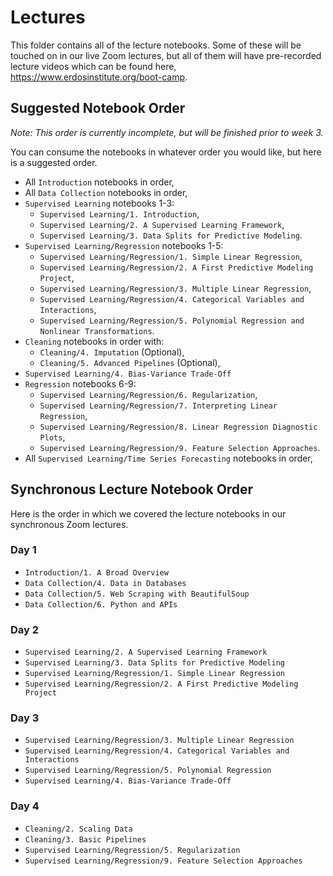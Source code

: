 # Lectures

This folder contains all of the lecture notebooks. Some of these will be touched on in our live Zoom lectures, but all of them will have pre-recorded lecture videos which can be found here, <a href="https://www.erdosinstitute.org/boot-camp">https://www.erdosinstitute.org/boot-camp</a>.

## Suggested Notebook Order

<i>Note: This order is currently incomplete, but will be finished prior to week 3.</i>

You can consume the notebooks in whatever order you would like, but here is a suggested order. 

- All `Introduction` notebooks in order,
- All `Data Collection` notebooks in order,
- `Supervised Learning` notebooks 1-3:
    - `Supervised Learning/1. Introduction`,
    - `Supervised Learning/2. A Supervised Learning Framework`,
    - `Supervised Learning/3. Data Splits for Predictive Modeling`.
- `Supervised Learning/Regression` notebooks 1-5:
    - `Supervised Learning/Regression/1. Simple Linear Regression`,
    - `Supervised Learning/Regression/2. A First Predictive Modeling Project`,
    - `Supervised Learning/Regression/3. Multiple Linear Regression`,
    - `Supervised Learning/Regression/4. Categorical Variables and Interactions`,
    - `Supervised Learning/Regression/5. Polynomial Regression and Nonlinear Transformations`.
- `Cleaning` notebooks in order with:
    - `Cleaning/4. Imputation` (Optional),
    - `Cleaning/5. Advanced Pipelines` (Optional),
- `Supervised Learning/4. Bias-Variance Trade-Off`
- `Regression` notebooks 6-9:
    - `Supervised Learning/Regression/6. Regularization`,
    - `Supervised Learning/Regression/7. Interpreting Linear Regression`,
    - `Supervised Learning/Regression/8. Linear Regression Diagnostic Plots`,
    - `Supervised Learning/Regression/9. Feature Selection Approaches`.
- All `Supervised Learning/Time Series Forecasting` notebooks in order,


## Synchronous Lecture Notebook Order

Here is the order in which we covered the lecture notebooks in our synchronous Zoom lectures.

### Day 1

- `Introduction/1. A Broad Overview`
- `Data Collection/4. Data in Databases`
- `Data Collection/5. Web Scraping with BeautifulSoup`
- `Data Collection/6. Python and APIs`

### Day 2

- `Supervised Learning/2. A Supervised Learning Framework`
- `Supervised Learning/3. Data Splits for Predictive Modeling`
- `Supervised Learning/Regression/1. Simple Linear Regression`
- `Supervised Learning/Regression/2. A First Predictive Modeling Project`

### Day 3

- `Supervised Learning/Regression/3. Multiple Linear Regression`
- `Supervised Learning/Regression/4. Categorical Variables and Interactions`
- `Supervised Learning/Regression/5. Polynomial Regression`
- `Supervised Learning/4. Bias-Variance Trade-Off`

### Day 4

- `Cleaning/2. Scaling Data`
- `Cleaning/3. Basic Pipelines`
- `Supervised Learning/Regression/5. Regularization`
- `Supervised Learning/Regression/9. Feature Selection Approaches`

